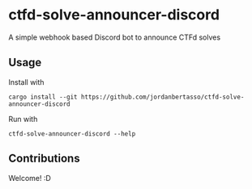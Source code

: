 # ctfd-solve-announcer-discord
A simple webhook based Discord bot to announce CTFd solves

## Usage

Install with

```
cargo install --git https://github.com/jordanbertasso/ctfd-solve-announcer-discord
```

Run with
```
ctfd-solve-announcer-discord --help
```

## Contributions

Welcome! :D
